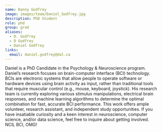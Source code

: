 ```yaml
---
name: Danny Godfrey
image: images/team/Daniel_Godfrey.jpg
description: PhD Student
role: phd
group: grad
aliases:
  - D. Godfrey
  - D Godfrey
  - Daniel Godfrey
links:
  email: daniel.godfrey@dal.ca
---
```


Daniel is a PhD Candidate in the Psychology & Neuroscience program. Daniel’s research focuses on brain-computer interface (BCI) technology. BCIs are electronic systems that allow people to operate software or hardware devices using brain activity as input, rather than traditional tools that require muscular control (e.g., mouse, keyboard, joystick). His research team is currently exploring various stimulus manipulations, electrical brain responses, and machine learning algorithms to determine the optimal combination for fast, accurate BCI performance. This work offers ample volunteer, research assistant, and independent study opportunities. If you have insatiable curiosity and a keen interest in neuroscience, computer science, and/or data science, feel free to inquire about getting involved. NCIL BCI, OMG!
